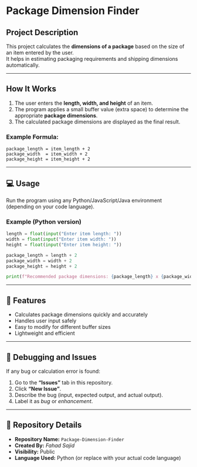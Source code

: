 # Package Dimension Finder

##  Project Description
This project calculates the **dimensions of a package** based on the size of an item entered by the user.  
It helps in estimating packaging requirements and shipping dimensions automatically.

---

## How It Works
1. The user enters the **length, width, and height** of an item.  
2. The program applies a small buffer value (extra space) to determine the appropriate **package dimensions**.  
3. The calculated package dimensions are displayed as the final result.

### Example Formula:
```
package_length = item_length + 2
package_width  = item_width + 2
package_height = item_height + 2
```

---

## 💻 Usage
Run the program using any Python/JavaScript/Java environment (depending on your code language).  

### Example (Python version)
```python
length = float(input("Enter item length: "))
width = float(input("Enter item width: "))
height = float(input("Enter item height: "))

package_length = length + 2
package_width = width + 2
package_height = height + 2

print(f"Recommended package dimensions: {package_length} x {package_width} x {package_height}")
```

---

## 🧩 Features
- Calculates package dimensions quickly and accurately  
- Handles user input safely  
- Easy to modify for different buffer sizes  
- Lightweight and efficient  

---

## 🧠 Debugging and Issues
If any bug or calculation error is found:
1. Go to the **“Issues”** tab in this repository.  
2. Click **“New Issue”**.  
3. Describe the bug (input, expected output, and actual output).  
4. Label it as *bug* or *enhancement*.

---

## 📁 Repository Details
- **Repository Name:** `Package-Dimension-Finder`  
- **Created By:** *Fahad Sajid*  
- **Visibility:** Public  
- **Language Used:** Python (or replace with your actual code language)
